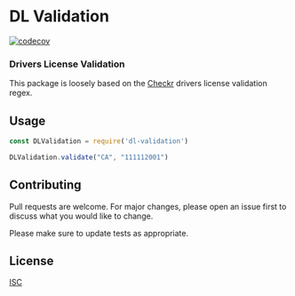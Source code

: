 # DL Validation

[![codecov](https://codecov.io/gh/mlanders/dl-validation/branch/main/graph/badge.svg?token=UOEH2OR1UC)](https://codecov.io/gh/mlanders/dl-validation)


### Drivers License Validation
This package is loosely based on the [Checkr](https://docs.checkr.com/#section/Reference/Driver-License-validation) drivers license validation regex.

## Usage

```javascript
const DLValidation = require('dl-validation')

DLValidation.validate("CA", "111112001")
```

## Contributing
Pull requests are welcome. For major changes, please open an issue first to discuss what you would like to change.

Please make sure to update tests as appropriate.

## License
[ISC](https://choosealicense.com/licenses/isc/)